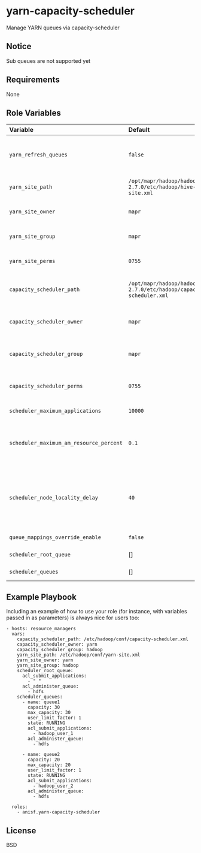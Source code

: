 yarn-capacity-scheduler
=========

Manage YARN queues via capacity-scheduler

Notice
------------
Sub queues are not supported yet

Requirements
------------

None

Role Variables
--------------

| Variable   | Default | Description  |
| :---       | :---    | :---             |
`yarn_refresh_queues` | `false` | Use "yarn rmadmin -refreshQueues" command or not (bool) |
`yarn_site_path` | `/opt/mapr/hadoop/hadoop-2.7.0/etc/hadoop/hive-site.xml` | "hive-site.xml" configuration file path |
`yarn_site_owner` | `mapr` | "hive-site.xml" configuration file user owner |
`yarn_site_group` | `mapr` | "hive-site.xml" configuration file group owner |
`yarn_site_perms` | `0755` | "hive-site.xml" configuration file permissions |
`capacity_scheduler_path` | `/opt/mapr/hadoop/hadoop-2.7.0/etc/hadoop/capacity-scheduler.xml` | "capacity-scheduler.xml" configuration file path |
`capacity_scheduler_owner` | `mapr` | capacity-scheduler.xml" configuration file user owner |
`capacity_scheduler_group` | `mapr` | capacity-scheduler.xml" configuration file group owner |
`capacity_scheduler_perms` | `0755` | capacity-scheduler.xml" configuration file permissions |
`scheduler_maximum_applications` | `10000` | YARN max number of apps |
`scheduler_maximum_am_resource_percent` | `0.1` | Maximum percent of resources in the cluster which can be used to run application masters |
`scheduler_node_locality_delay` | `40` | Number of missed scheduling opportunities after which the CapacityScheduler attempts to schedule rack-local containers |
`queue_mappings_override_enable` | `false` | Force queue mapping (str) |
`scheduler_root_queue` | [] | Settings for root queue |
`scheduler_queues` | [] | Settings for root children queues |

Example Playbook
----------------

Including an example of how to use your role (for instance, with variables passed in as parameters) is always nice for users too:


```
- hosts: resource_managers
  vars:
    capacity_scheduler_path: /etc/hadoop/conf/capacity-scheduler.xml
    capacity_scheduler_owner: yarn
    capacity_scheduler_group: hadoop
    yarn_site_path: /etc/hadoop/conf/yarn-site.xml
    yarn_site_owner: yarn
    yarn_site_group: hadoop
    scheduler_root_queue:
      acl_submit_applications:
        - " "
      acl_administer_queue:
        - hdfs
    scheduler_queues: 
      - name: queue1
        capacity: 30
        max_capacity: 30
        user_limit_factor: 1
        state: RUNNING
        acl_submit_applications:
          - hadoop_user_1
        acl_administer_queue:
          - hdfs

      - name: queue2
        capacity: 20
        max_capacity: 20
        user_limit_factor: 1
        state: RUNNING
        acl_submit_applications:
          - hadoop_user_2
        acl_administer_queue:
          - hdfs

  roles:
    - anisf.yarn-capacity-scheduler
```
License
-------

BSD